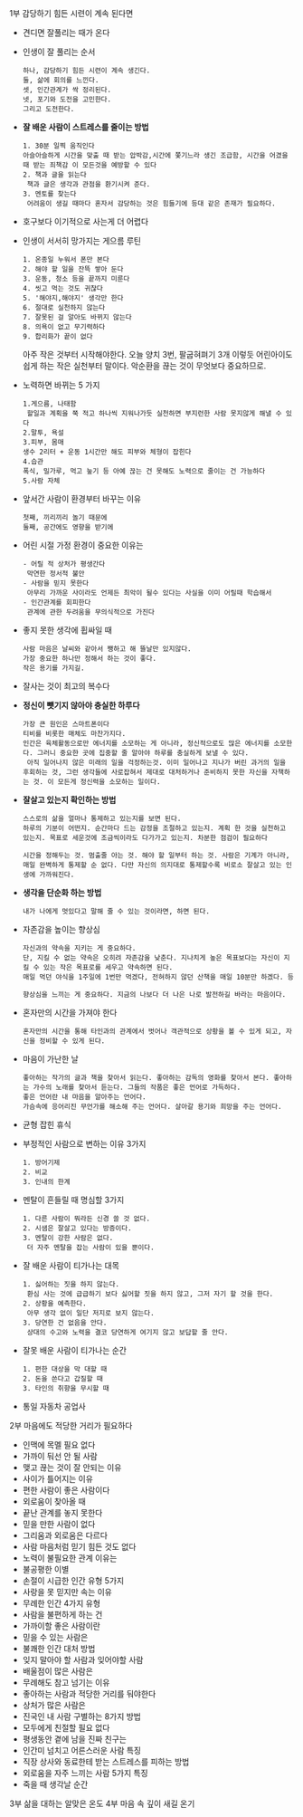 1부 감당하기 힘든 시련이 계속 된다면

- 견디면 잘풀리는 때가 온다

- 인생이 잘 풀리는 순서

  ```
  하나, 감당하기 힘든 시련이 계속 생긴다.
  둘, 삶에 회의를 느낀다.
  셋, 인간관계가 싹 정리된다.
  넷, 포기와 도전을 고민한다.
  그리고 도전한다.
  ```

- **잘 배운 사람이 스트레스를 줄이는 방법**

  ```
  1. 30분 일찍 움직인다
  아슬아슬하게 시간을 맞출 때 받는 압박감,시간에 쫓기느라 생긴 조급함, 시간을 어겼을 때 받는 죄책감 이 모든것을 예방할 수 있다
  2. 책과 글을 읽는다
   책과 글은 생각과 관점을 환기시켜 준다.
  3. 멘토를 찾는다
   어려움이 생길 때마다 혼자서 감당하는 것은 힘들기에 등대 같은 존재가 필요하다.
  ```

- 호구보다 이기적으로 사는게 더 어렵다

- 인생이 서서히 망가지는 게으름 루틴

  ```
  1. 온종일 누워서 폰만 본다
  2. 해야 할 일을 잔뜩 쌓아 둔다
  3. 운동, 청소 등을 끝까지 미룬다
  4. 씻고 먹는 것도 귀찮다
  5. '해야지,해야지' 생각만 한다
  6. 절대로 실천하지 않는다
  7. 잘못된 걸 알아도 바뀌지 않는다
  8. 의욕이 없고 무기력하다
  9. 합리화가 끝이 없다
  ```

  아주 작은 것부터 시작해야한다. 오늘 양치 3번, 팔굽혀펴기 3개 이렇듯 어린아이도 쉽게 하는 작은 실천부터 말이다. 악순환을 끊는 것이 무엇보다 중요하므로.

- 노력하면 바뀌는 5 가지

  ```
  1.게으름, 나태함
   할일과 계획을 쭉 적고 하나씩 지워나가듯 실천하면 부지런한 사람 못지않게 해낼 수 있다
  2.말투, 욕설
  3.피부, 몸매
  생수 2리터 + 운동 1시간만 해도 피부와 체형이 잡힌다
  4.습관
  폭식, 밀가루, 먹고 눞기 등 아예 끊는 건 못해도 노력으로 줄이는 건 가능하다
  5.사람 자체
  ```

- 앞서간 사람이 환경부터 바꾸는 이유

  ```
  첫째, 끼리끼리 놀기 때문에
  둘째, 공간에도 영향을 받기에
  ```

- 어린 시절 가정 환경이 중요한 이유는

  ```
  - 어릴 적 상처가 평생간다
   막연한 정서적 불안
  - 사람을 믿지 못한다
   아무리 가까운 사이라도 언제든 최악이 될수 있다는 사실을 이미 어릴때 학습해서
  - 인간관계를 회피한다
   관계에 관한 두려움을 무의식적으로 가진다
  ```

- 좋지 못한 생각에 휩싸일 때

  ```
  사람 마음은 날씨와 같아서 쨍하고 해 뜰날만 있지않다.
  가장 중요한 하나만 정해서 하는 것이 좋다.
  작은 용기를 가지길.
  ```

- 잘사는 것이 최고의 복수다

- **정신이 뺏기지 않아야 충실한 하루다**

  ```
  가장 큰 원인은 스마트폰이다
  티비를 비롯한 매체도 마찬가지다.
  인간은 육체활동으로만 에너지를 소모하는 게 아니라, 정신적으로도 많은 에너지를 소모한다. 그러니 중요한 곳에 집중할 줄 알아야 하루를 충실하게 보낼 수 있다.
   아직 일어나지 않은 미래의 일을 걱정하는것. 이미 일어나고 지나가 버린 과거의 일을 후회하는 것, 그런 생각들에 사로잡혀서 제대로 대처하거나 준비하지 못한 자신을 자책하는 것. 이 모든게 정신력을 소모하는 일이다.
  ```

- **잘살고 있는지 확인하는 방법**

  ```
  스스로의 삶을 얼마나 통제하고 있는지를 보면 된다.
  하루의 기분이 어떤지. 순간마다 드는 감정을 조절하고 있는지. 계획 한 것을 실천하고 있는지. 목표로 세운것에 조금씩이라도 다가가고 있는지. 차분한 점검이 필요하다
  
  시간을 정해두는 것. 멈출줄 아는 것. 해야 할 일부터 하는 것. 사람은 기계가 아니라, 매일 완벽하게 통제할 순 없다. 다만 자신의 의지대로 통제할수록 비로소 잘살고 있는 인생에 가까워진다.
  ```

- **생각을 단순화 하는 방법**

  ```
  내가 나에게 멋있다고 말해 줄 수 있는 것이라면, 하면 된다.
  ```

- 자존감을 높이는 향상심 

  ```
  자신과의 약속을 지키는 게 중요하다.
  단, 지킬 수 없는 약속은 오히려 자존감을 낮춘다. 지나치게 높은 목표보다는 자신이 지킬 수 있는 작은 목표로를 세우고 약속하면 된다.
  매일 먹던 야식을 1주일에 1번만 먹겠다, 전혀하지 않던 산책을 매일 10분만 하겠다. 등
  
  향상심을 느끼는 게 중요하다. 지금의 나보다 더 나은 나로 발전하길 바라는 마음이다.
  ```

- 혼자만의 시간을 가져야 한다

  ```
  혼자만의 시간을 통해 타인과의 관계에서 벗어나 객관적으로 상황을 볼 수 있게 되고, 자신을 정비할 수 있게 된다.
  ```

- 마음이 가난한 날

  ```
  좋아하는 작가의 글과 책을 찾아서 읽는다. 좋아하는 감독의 영화를 찾아서 본다. 좋아하는 가수의 노래를 찾아서 듣는다. 그들의 작품은 좋은 언어로 가득하다.
  좋은 언어란 내 마음을 알아주는 언어다.
  가슴속에 응어리진 무언가를 해소해 주는 언어다. 살아갈 용기와 희망을 주는 언어다.
  ```

- 균형 잡힌 휴식

- 부정적인 사람으로 변하는 이유 3가지

  ```
  1. 방어기제
  2. 비교
  3. 인내의 한계
  ```

- 멘탈이 흔들릴 때 명심할 3가지

  ```
  1. 다른 사람이 뭐라든 신경 쓸 것 없다.
  2. 시샘은 잘살고 있다는 방증이다.
  3. 멘탈이 강한 사람은 없다.
   더 자주 멘탈을 잡는 사람이 있을 뿐이다.
  ```

- 잘 배운 사람이 티가나는 대목

  ```
  1. 싫어하는 짓을 하지 않는다.
   환심 사는 것에 급급하기 보다 싫어할 짓을 하지 않고, 그저 자기 할 것을 한다.
  2. 상황을 예측한다.
   아무 생각 없이 일단 저지로 보지 않는다.
  3. 당연한 건 없음을 안다.
   상대의 수고와 노력을 결코 당연하게 여기지 않고 보답할 줄 안다.
  ```

- 잘못 배운 사람이 티가나는 순간

  ```
  1. 편한 대상을 막 대할 때
  2. 돈을 쓴다고 갑질할 때
  3. 타인의 취향을 무시할 때
  ```

  

- 통일 자동차 공업사

2부 마음에도 적당한 거리가 필요하다

- 인맥에 목멜 필요 없다
- 가까이 둬선 안 될 사람
- 맺고 끊는 것이 잘 안되는 이유
- 사이가 틀어지는 이유
- 편한 사람이 좋은 사람이다
- 외로움이 찾아올 때
- 끝난 관계를 놓지 못한다
- 믿을 만한 사람이 없다
- 그리움과 외로움은 다르다
- 사람 마음처럼 믿기 힘든 것도 없다
- 노력이 불필요한 관계 이유는
- 불공평한 이별
- 손절이 시급한 인간 유형 5가지
- 사랑을 못 믿지만 속는 이유
- 무례한 인간 4가지 유형
- 사람을 불편하게 하는 건
- 가까이할 좋은 사람이란
- 믿을 수 있는 사람은
- 불쾌한 인간 대처 방법
- 잊지 말아야 할 사람과 잊어야할 사람
- 배울점이 많은 사람은
- 무례해도 참고 넘기는 이유
- 좋아하는 사람과 적당한 거리를 둬야한다
- 상처가 많은 사람은
- 진국인 내 사람 구별하는 8가지 방법
- 모두에게 친절할 필요 없다
- 평생동안 곁에 남을 진짜 친구는
- 인간미 넘치고 어른스러운 사람 특징
- 직장 상사와 동료한테 받는 스트레스를 피하는 방법
- 외로움을 자주 느끼는 사람 5가지 특징
- 죽을 때 생각날 순간

3부 삶을 대하는 알맞은 온도
4부 마음 속 깊이 새길 온기

